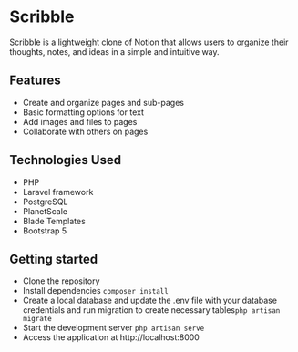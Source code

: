 # Scribble
Scribble is a lightweight clone of Notion that allows users to organize their thoughts, notes, and ideas in a simple and intuitive way.

## Features
- Create and organize pages and sub-pages
- Basic formatting options for text
- Add images and files to pages
- Collaborate with others on pages
## Technologies Used
- PHP
- Laravel framework
- PostgreSQL
- PlanetScale
- Blade Templates
- Bootstrap 5
## Getting started
* Clone the repository
* Install dependencies `composer install`
* Create a local database and update the .env file with your database credentials and run migration to create necessary tables`php artisan migrate`
* Start the development server `php artisan serve`
* Access the application at http://localhost:8000
